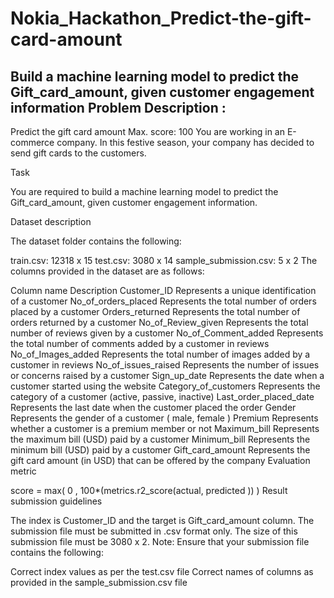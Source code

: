 # Nokia_Hackathon_Predict-the-gift-card-amount
Build a machine learning model to predict the Gift_card_amount, given customer engagement information
Problem Description : 
----------------------------------
Predict the gift card amount
Max. score: 100
You are working in an E-commerce company. In this festive season, your company has decided to send gift cards to the customers. 

Task 

You are required to build a machine learning model to predict the Gift_card_amount, given customer engagement information.

Dataset description

The dataset folder contains the following:

train.csv: 12318 x 15
test.csv: 3080 x 14
sample_submission.csv: 5 x 2
The columns provided in the dataset are as follows:

Column name	Description
Customer_ID	Represents a unique identification of a customer
No_of_orders_placed	Represents the total number of orders placed by a customer
Orders_returned	Represents the total number of orders returned  by a customer 
No_of_Review_given	Represents the total  number of reviews given  by a customer
No_of_Comment_added	Represents the total number of comments added by a customer in reviews
No_of_Images_added	Represents the total number of images added by a customer in reviews
No_of_issues_raised	Represents the number of issues or concerns raised by a customer
Sign_up_date	Represents the date when a customer started using the website
Category_of_customers	Represents the category of a customer (active, passive, inactive)
Last_order_placed_date	Represents the last date when the customer placed the order
Gender	Represents the gender of a customer ( male, female )
Premium	Represents whether a customer is a premium member or not
Maximum_bill	Represents the maximum bill (USD) paid by a customer
Minimum_bill	Represents the minimum bill (USD) paid by a customer
Gift_card_amount	Represents the gift card amount (in USD) that can be offered by the company
Evaluation metric

score = max( 0 , 100*(metrics.r2_score(actual, predicted )) )
Result submission guidelines

The index is Customer_ID and the target is Gift_card_amount column. 
The submission file must be submitted in .csv format only.
The size of this submission file must be 3080 x 2.
Note: Ensure that your submission file contains the following:

Correct index values as per the test.csv file
Correct names of columns as provided in the sample_submission.csv file

